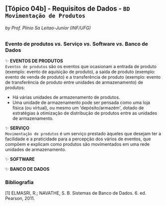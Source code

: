## [Tópico 04b] - Requisitos de Dados - `BD Movimentação de Produtos`
###### *by Prof. Plinio Sa Leitao-Junior (INF/UFG)*

### Evento de produtos _vs._ Serviço _vs._ Software _vs._ Banco de Dados

:sparkles: **EVENTOS DE PRODUTOS**<br>
`Eventos de produtos` são os eventos que ocasionam a entrada de produto (exemplo: evento de aquisição de produto), a saída de produto (exemplo: evento de venda de produto) e a transferência de produto (exemplo: evento de transferência de produto entre unidades de armazenamento) de produtos:
- Há várias unidades de armazenamento de produtos.
- Uma unidade de armazenamento pode ser pensada como uma loja física (ou virtual), ou mesmo um 'depósito/armazém', dotado de estratégias à otimização de distribução de produtos entre as unidades de armazenamento. 

:sparkles: **SERVIÇO**<br>
`Movimentação de produtos` é um serviço prestado àqueles que desejam ter a facilidade e a praticidade para a percepção dos vários de eventos, que compõem e explicam como produtos são movimentados em uma rede unidades de armazenamento.

:sparkles: **SOFTWARE**<br>

:sparkles: **BANCO DE DADOS**<br>

### Bibliografia

[1] ELMASRI, R.; NAVATHE, S. B. Sistemas de Banco de Dados. 6. ed. Pearson, 2011.

